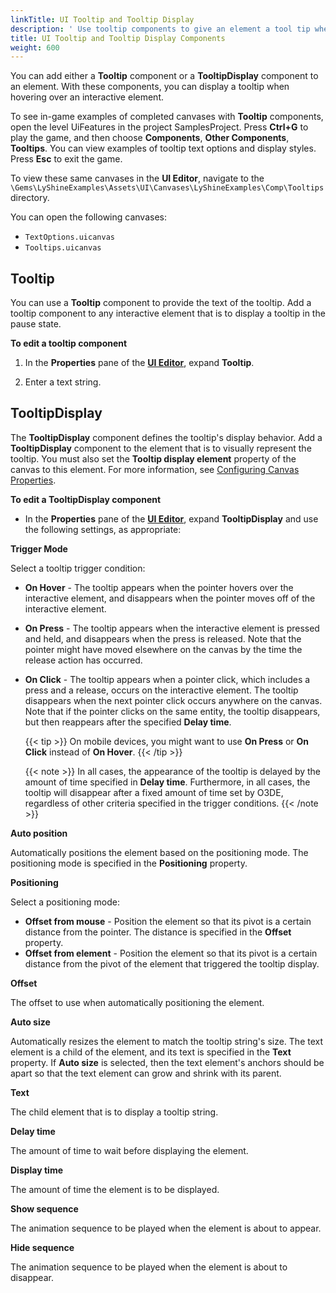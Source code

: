 ```yaml
---
linkTitle: UI Tooltip and Tooltip Display
description: ' Use tooltip components to give an element a tool tip when hovering over it, and configure its display properties in O3DE''s UI Editor. '
title: UI Tooltip and Tooltip Display Components
weight: 600
---
```


You can add either a **Tooltip** component or a **TooltipDisplay** component to an element. With these components, you can display a tooltip when hovering over an interactive element.

To see in-game examples of completed canvases with **Tooltip** components, open the level UiFeatures in the project SamplesProject. Press **Ctrl+G** to play the game, and then choose **Components**, **Other Components**, **Tooltips**. You can view examples of tooltip text options and display styles. Press **Esc** to exit the game.

To view these same canvases in the **UI Editor**, navigate to the `\Gems\LyShineExamples\Assets\UI\Canvases\LyShineExamples\Comp\Tooltips` directory.

You can open the following canvases:
+ `TextOptions.uicanvas`
+ `Tooltips.uicanvas`

## Tooltip 

You can use a **Tooltip** component to provide the text of the tooltip. Add a tooltip component to any interactive element that is to display a tooltip in the pause state.

**To edit a tooltip component**

1. In the **Properties** pane of the [**UI Editor**](/docs/user-guide/interactivity/user-interface/editor), expand **Tooltip**.

1. Enter a text string.

## TooltipDisplay 

The **TooltipDisplay** component defines the tooltip's display behavior. Add a **TooltipDisplay** component to the element that is to visually represent the tooltip. You must also set the **Tooltip display element** property of the canvas to this element. For more information, see [Configuring Canvas Properties](/docs/user-guide/interactivity/user-interface/canvases/canvas-properties).

**To edit a TooltipDisplay component**

+ In the **Properties** pane of the [**UI Editor**](/docs/user-guide/interactivity/user-interface/editor), expand **TooltipDisplay** and use the following settings, as appropriate:

**Trigger Mode**

Select a tooltip trigger condition:

+ **On Hover** - The tooltip appears when the pointer hovers over the interactive element, and disappears when the pointer moves off of the interactive element.
+ **On Press** - The tooltip appears when the interactive element is pressed and held, and disappears when the press is released. Note that the pointer might have moved elsewhere on the canvas by the time the release action has occurred.
+ **On Click** - The tooltip appears when a pointer click, which includes a press and a release, occurs on the interactive element. The tooltip disappears when the next pointer click occurs anywhere on the canvas. Note that if the pointer clicks on the same entity, the tooltip disappears, but then reappears after the specified **Delay time**.

    {{< tip >}}
On mobile devices, you might want to use **On Press** or **On Click** instead of **On Hover**.
    {{< /tip >}}

    {{< note >}}
In all cases, the appearance of the tooltip is delayed by the amount of time specified in **Delay time**. Furthermore, in all cases, the tooltip will disappear after a fixed amount of time set by O3DE, regardless of other criteria specified in the trigger conditions.
    {{< /note >}}

**Auto position**

Automatically positions the element based on the positioning mode. The positioning mode is specified in the **Positioning** property.

**Positioning**

Select a positioning mode:
+ **Offset from mouse** - Position the element so that its pivot is a certain distance from the pointer. The distance is specified in the **Offset** property.
+ **Offset from element** - Position the element so that its pivot is a certain distance from the pivot of the element that triggered the tooltip display.

**Offset**

The offset to use when automatically positioning the element.

**Auto size**

Automatically resizes the element to match the tooltip string's size. The text element is a child of the element, and its text is specified in the **Text** property. If **Auto size** is selected, then the text element's anchors should be apart so that the text element can grow and shrink with its parent.

**Text**

The child element that is to display a tooltip string.

**Delay time**

The amount of time to wait before displaying the element.

**Display time**

The amount of time the element is to be displayed.

**Show sequence**

The animation sequence to be played when the element is about to appear.

**Hide sequence**

The animation sequence to be played when the element is about to disappear.
